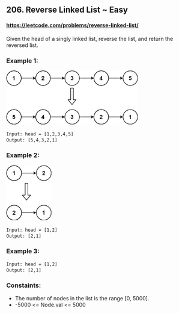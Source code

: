 ## 206. Reverse Linked List ~ Easy
#### https://leetcode.com/problems/reverse-linked-list/

Given the head of a singly linked list, reverse the list, and return the reversed list.

### Example 1:
<img src="./rev1ex1.jpg" width="350px"/>

```
Input: head = [1,2,3,4,5]
Output: [5,4,3,2,1]
```

### Example 2:
<img src="./rev1ex2.jpg" width="120px"/>

```
Input: head = [1,2]
Output: [2,1]
```

### Example 3:
```
Input: head = [1,2]
Output: [2,1]
```

### Constaints:
* The number of nodes in the list is the range [0, 5000].
* -5000 <= Node.val <= 5000

